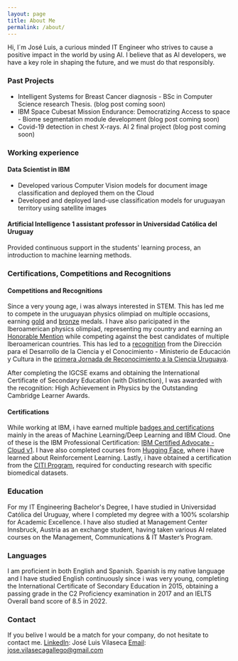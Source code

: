 ```yaml
---
layout: page
title: About Me
permalink: /about/
---
```


Hi, I´m José Luis, a curious minded IT Engineer who strives to cause a positive impact in the world by using AI. 
I believe that as AI developers, we have a key role in shaping the future, and we must do that responsibly. 

### Past Projects
* Intelligent Systems for Breast Cancer diagnosis - BSc in Computer Science research Thesis. (blog post coming soon)
* IBM Space Cubesat Mission Endurance: Democratizing Access to space - Biome segmentation module development (blog post coming soon) 
* Covid-19 detection in chest X-rays. AI 2 final project (blog post coming soon)

### Working experience

#### Data Scientist in IBM
* Developed various Computer Vision models for document image classification and deployed them on the Cloud
* Developed and deployed land-use classification models for uruguayan territory using satellite images

#### Artificial Intelligence 1 assistant professor in Universidad Católica del Uruguay
Provided continuous support in the students' learning process, an introduction to machine learning methods.

### Certifications, Competitions and Recognitions

#### Competitions and Recognitions
Since a very young age, i was always interested in STEM. This has led me to compete in the uruguayan physics olimpiad on multiple occasions, earning [gold](https://olimp-fisica.blogspot.com/2015/07/) and [bronze](https://olimp-fisica.blogspot.com/2017/07/) medals. I have also paricipated in the Iberoamerican physics olimpiad, representing my country and earning an [Honorable Mention](https://olimp-fisica.blogspot.com/2017/09/) while competing against the best candidates of multiple Iberoamerican countries. 
This has led to a [recognition](https://olimp-fisica.blogspot.com/2017/12/) from the Dirección para el Desarrollo de la Ciencia y el Conocimiento - Ministerio de Educación y Cultura in the [primera Jornada de Reconocimiento a la Ciencia Uruguaya](https://sobreciencia.uy/reconocimiento-a-la-ciencia-nacional-destacar-y-promover-el-trabajo-cientifico-que-se-realiza-en-nuestro-pais/).

After completing the IGCSE exams and obtaining the International Certificate of Secondary Education (with Distinction), I was awarded with the recognition: High Achievement in Physics by the Outstanding Cambridge Learner Awards.  
 

#### Certifications
While working at IBM, i have earned multiple [badges and certifications](https://www.credly.com/users/jose-luis-vilaseca/badges?sort=-state_updated_at&page=1) mainly in the areas of Machine Learning/Deep Learning and IBM Cloud. 
One of these is the IBM Professional Certification: [IBM Certified Advocate - Cloud v1](https://www.credly.com/badges/c568d5e6-d3ed-4feb-9af1-e856ed879da6).
I have also completed courses from [Hugging Face](https://drive.google.com/file/d/1yEN3aZehfwY0fVVHZEz49Hdp4y9c7BoY/view), where i have learned about Reinforcement Learning.
Lastly, i have obtained a certification from the [CITI Program](https://www.citiprogram.org/verify/?wba879c46-eea2-4531-9f98-46912d84b3d0-55985134), required for conducting research with specific biomedical datasets.

### Education
For my IT Engineering Bachelor's Degree, I have studied in Universidad Católica del Uruguay, where I completed my degree with a 100% scolarship for Academic Excellence. 
I have also studied at Management Center Innsbruck, Austria as an exchange student, having taken various AI related courses on the Management, Communications & IT Master’s Program.

### Languages
I am proficient in both English and Spanish. Spanish is my native language and I have studied English continuously since i was very young, completing the International Certificate of Secondary Education in 2015, obtaining a passing grade in the C2 Proficiency examination in 2017 and an IELTS Overall band score of 8.5 in 2022. 

### Contact
If you belive I would be a match for your company, do not hesitate to contact me. 
[LinkedIn](www.linkedin.com/in/jose-luis-vilaseca): José Luis Vilaseca
[Email](mailto:jose.vilasecagallego@gmail.com?subject=ML%20Portfolio%20Inquiry): jose.vilasecagallego@gmail.com





